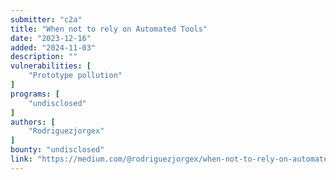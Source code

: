 ```yaml
---
submitter: "c2a"
title: "When not to rely on Automated Tools"
date: "2023-12-16"
added: "2024-11-03"
description: ""
vulnerabilities: [
    "Prototype pollution"
]
programs: [
    "undisclosed"
]
authors: [
    "Rodriguezjorgex"
]
bounty: "undisclosed"
link: "https://medium.com/@rodriguezjorgex/when-not-to-rely-on-automated-tools-429b331e0613"
---
```




